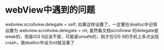 # webView中遇到的问题

webview.scrollview.delegate = self;
如果这样设置了，一定要在dealloc中记得设置为
webview.scrollview.delegate = nil;
虽然看文档scrollview 的delegate是weak的，但是iOS 9应该不是，可能是unsafe的，刚才在iOS 9的手机上多次出现crash，我dealloc中设为nil就没事了